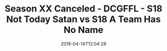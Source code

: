 ---
title: Season XX Canceled - DCGFFL - S18 Not Today Satan vs S18 A Team Has No Name
teams-score:
- team: _teams/red.md
  score:
- team: _teams/forest-green.md
  score: 24
mvp: Manny Montes de Oca (Forest), Eric Green (Red)
game-ball: ''
sportsperson: ''
season: 16
week: 7
date: '2019-04-14T12:04:28'
pageid: season-xviii-week-7-april-14-6911-vs-6914
---